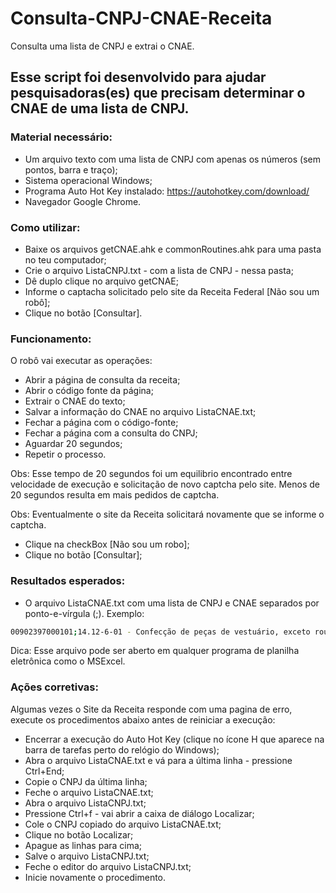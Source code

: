 # Consulta-CNPJ-CNAE-Receita
Consulta uma lista de CNPJ e extrai o CNAE.

## Esse script foi desenvolvido para ajudar pesquisadoras(es) que precisam determinar o CNAE de uma lista de CNPJ.

### Material necessário:
* Um arquivo texto com uma lista de CNPJ com apenas os números (sem pontos, barra e traço);
* Sistema operacional Windows;
* Programa Auto Hot Key instalado:
https://autohotkey.com/download/
* Navegador Google Chrome.

### Como utilizar:
* Baixe os arquivos getCNAE.ahk e commonRoutines.ahk para uma pasta no teu computador;
* Crie o arquivo ListaCNPJ.txt - com a lista de CNPJ - nessa pasta;
* Dê duplo clique no arquivo getCNAE;
* Informe o captacha solicitado pelo site da Receita Federal [Não sou um robô];
* Clique no botão [Consultar].

### Funcionamento:
O robô vai executar as operações:
* Abrir a página de consulta da receita;
* Abrir o código fonte da página;
* Extrair o CNAE do texto;
* Salvar a informação do CNAE no arquivo ListaCNAE.txt;
* Fechar a página com o código-fonte;
* Fechar a página com a consulta do CNPJ;
* Aguardar 20 segundos;
* Repetir o processo.

Obs: Esse tempo de 20 segundos foi um equilibrio encontrado entre velocidade de execução e solicitação de novo captcha pelo site. Menos de 20 segundos resulta em mais pedidos de captcha.

Obs: Eventualmente o site da Receita solicitará novamente que se informe o captcha.
* Clique na checkBox [Não sou um robo];
* Clique no botão [Consultar];

### Resultados esperados:
* O arquivo ListaCNAE.txt com uma lista de CNPJ e CNAE separados por ponto-e-vírgula (;). Exemplo:
```sh
00902397000101;14.12-6-01 - Confecção de peças de vestuário, exceto roupas íntimas e as confeccionadas sob medida
```
Dica: Esse arquivo pode ser aberto em qualquer programa de planilha eletrônica como o MSExcel.

### Ações corretivas:
Algumas vezes o Site da Receita responde com uma pagina de erro, execute os procedimentos abaixo antes de reiniciar a execução:
* Encerrar a execução do Auto Hot Key (clique no ícone H que aparece na barra de tarefas perto do relógio do Windows);
* Abra o arquivo ListaCNAE.txt e vá para a última linha - pressione Ctrl+End;
* Copie o CNPJ da última linha;
* Feche o arquivo ListaCNAE.txt;
* Abra o arquivo ListaCNPJ.txt;
* Pressione Ctrl+f - vai abrir a caixa de diálogo Localizar;
* Cole o CNPJ copiado do arquivo ListaCNAE.txt;
* Clique no botão Localizar;
* Apague as linhas para cima;
* Salve o arquivo ListaCNPJ.txt;
* Feche o editor do arquivo ListaCNPJ.txt;
* Inicie novamente o procedimento.

